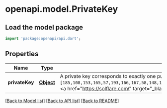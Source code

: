 # openapi.model.PrivateKey

## Load the model package
```dart
import 'package:openapi/api.dart';
```

## Properties
Name | Type | Description | Notes
------------ | ------------- | ------------- | -------------
**privateKey** | [**Object**](.md) | A private key corresponds to exactly one public key address. A private key can be used to move assets out of the wallet and sign transaction with the corresponding public key.  A private key is an array of integers (e.g.,   `[185,108,153,165,57,193,166,167,58,148,133,121,92,252,242,13,233,246,35,103,185,20,27,56,111,169,12,50,50,36,83,156,173,195,143,75,135,78,204,129,217,231,58,129,69,180,185,86,119,43,200,193,94,112,31,135,68,128,207,26,85,150,68,181]`).  <a href=\"https://solflare.com\" target=\"_blank\">Solflare</a> is a popular wallet interface on Solana that allows you to export your private key in this format. | 

[[Back to Model list]](../README.md#documentation-for-models) [[Back to API list]](../README.md#documentation-for-api-endpoints) [[Back to README]](../README.md)


